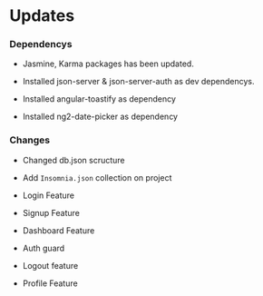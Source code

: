 # Updates

### Dependencys

- Jasmine, Karma packages has been updated.

- Installed json-server & json-server-auth as dev dependencys.

- Installed angular-toastify as dependency

- Installed ng2-date-picker as dependency

### Changes

- Changed db.json scructure

- Add `Insomnia.json` collection on project

- Login Feature

- Signup Feature

- Dashboard Feature

- Auth guard

- Logout feature

- Profile Feature
